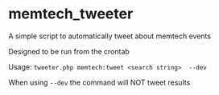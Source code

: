 # memtech_tweeter
A simple script to automatically tweet about memtech events

Designed to be run from the crontab

Usage: `tweeter.php memtech:tweet <search string>  --dev`

When using `--dev` the command will NOT tweet results
